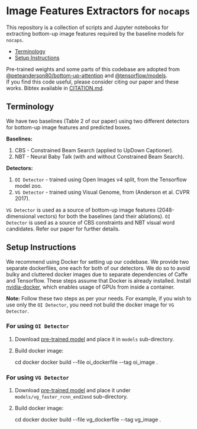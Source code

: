 Image Features Extractors for `nocaps`
======================================

This repository is a collection of scripts and Jupyter notebooks for extracting bottom-up image features required by the baseline models for `nocaps`.

* [Terminology](#terminology)
* [Setup Instructions](#setup-instructions)

Pre-trained weights and some parts of this codebase are adopted from [@peteanderson80/bottom-up-attention](https://www.github.com/peteanderson80/bottom-up-attention) and [@tensorflow/models](https://www.github.com/tensorflow/models).  
If you find this code useful, please consider citing our paper and these works. Bibtex available in [CITATION.md](CITATION.md).


Terminology
-----------

We have two baselines (Table 2 of our paper) using two different detectors for bottom-up image features and predicted boxes.

**Baselines:**

1. CBS - Constrained Beam Search (applied to UpDown Captioner).
2. NBT - Neural Baby Talk (with and without Constrained Beam Search).  

**Detectors:**

1. `OI Detector` - trained using Open Images v4 split, from the Tensorflow model zoo.
2. `VG Detector` - trained using Visual Genome, from (Anderson et al. CVPR 2017).  

`VG Detector` is used as a source of bottom-up image features (2048-dimensional vectors) for both the baselines (and their ablations). `OI Detector` is used as a source of CBS constraints and NBT visual word candidates. Refer our paper for further details.


Setup Instructions
------------------

We recommend using Docker for setting up our codebase. We provide two separate dockerfiles, one each for both of our detectors. We do so to avoid bulky and cluttered docker images due to separate dependencies of Caffe and Tensorflow. These steps assume that Docker is already installed. Install [nvidia-docker](https://www.github.com/nvidia/nvidia-docker), which enables usage of GPUs from inside a container.

**Note:** Follow these two steps as per your needs. For example, if you wish to use only the `OI Detector`, you need not build the docker image for `VG Detector`.

### For using `OI Detector`

1. Download [pre-trained model]() and place it in `models` sub-directory.

2. Build docker image:

    cd docker
    docker build --file oi_dockerfile --tag oi_image .

### For using `VG Detector`

1. Download [pre-trained model](https://storage.googleapis.com/bottom-up-attention/resnet101_faster_rcnn_final.caffemodel) and place it under `models/vg_faster_rcnn_end2end` sub-directory.

2. Build docker image:

    cd docker
    docker build --file vg_dockerfile --tag vg_image .
